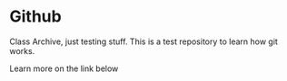 # Github 

Class Archive, just testing stuff.
This is a test repository to learn how git works.

Learn more on the link below
